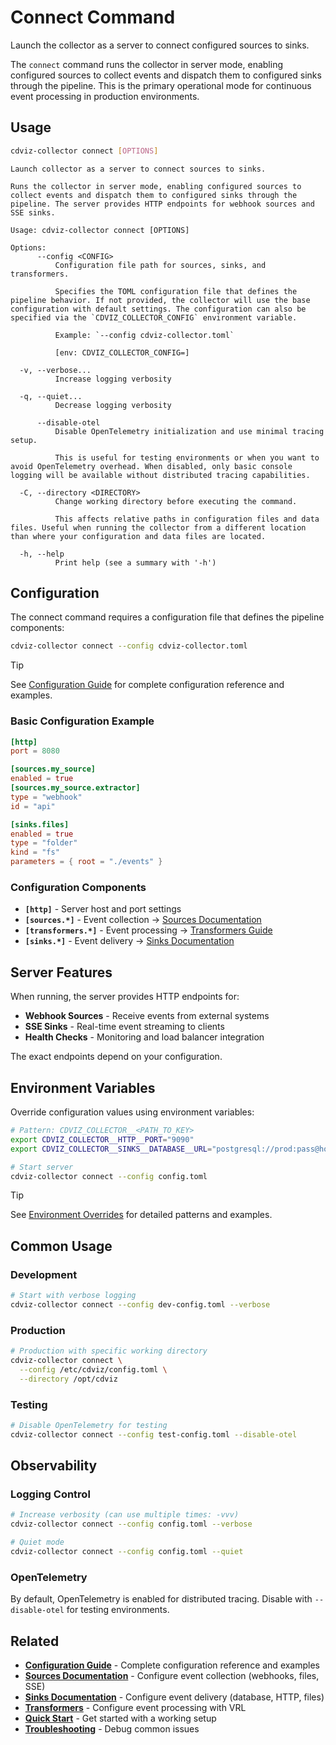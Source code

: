# Connect Command

Launch the collector as a server to connect configured sources to sinks.

The `connect` command runs the collector in server mode, enabling configured sources to collect events and dispatch them to configured sinks through the pipeline. This is the primary operational mode for continuous event processing in production environments.

## Usage

```bash
cdviz-collector connect [OPTIONS]
```

```text
Launch collector as a server to connect sources to sinks.

Runs the collector in server mode, enabling configured sources to collect events and dispatch them to configured sinks through the pipeline. The server provides HTTP endpoints for webhook sources and SSE sinks.

Usage: cdviz-collector connect [OPTIONS]

Options:
      --config <CONFIG>
          Configuration file path for sources, sinks, and transformers.

          Specifies the TOML configuration file that defines the pipeline behavior. If not provided, the collector will use the base configuration with default settings. The configuration can also be specified via the `CDVIZ_COLLECTOR_CONFIG` environment variable.

          Example: `--config cdviz-collector.toml`

          [env: CDVIZ_COLLECTOR_CONFIG=]

  -v, --verbose...
          Increase logging verbosity

  -q, --quiet...
          Decrease logging verbosity

      --disable-otel
          Disable OpenTelemetry initialization and use minimal tracing setup.

          This is useful for testing environments or when you want to avoid OpenTelemetry overhead. When disabled, only basic console logging will be available without distributed tracing capabilities.

  -C, --directory <DIRECTORY>
          Change working directory before executing the command.

          This affects relative paths in configuration files and data files. Useful when running the collector from a different location than where your configuration and data files are located.

  -h, --help
          Print help (see a summary with '-h')
```

## Configuration

The connect command requires a configuration file that defines the pipeline components:

```bash
cdviz-collector connect --config cdviz-collector.toml
```

> [!TIP]
> See [Configuration Guide](./configuration.md) for complete configuration reference and examples.

### Basic Configuration Example

```toml
[http]
port = 8080

[sources.my_source]
enabled = true
[sources.my_source.extractor]
type = "webhook"
id = "api"

[sinks.files]
enabled = true
type = "folder"
kind = "fs"
parameters = { root = "./events" }
```

### Configuration Components

- **`[http]`** - Server host and port settings
- **`[sources.*]`** - Event collection → [Sources Documentation](./sources/)
- **`[transformers.*]`** - Event processing → [Transformers Guide](./transformers.md)
- **`[sinks.*]`** - Event delivery → [Sinks Documentation](./sinks/)

## Server Features

When running, the server provides HTTP endpoints for:

- **Webhook Sources** - Receive events from external systems
- **SSE Sinks** - Real-time event streaming to clients
- **Health Checks** - Monitoring and load balancer integration

The exact endpoints depend on your configuration.

## Environment Variables

Override configuration values using environment variables:

```bash
# Pattern: CDVIZ_COLLECTOR__<PATH_TO_KEY>
export CDVIZ_COLLECTOR__HTTP__PORT="9090"
export CDVIZ_COLLECTOR__SINKS__DATABASE__URL="postgresql://prod:pass@host:5432/cdviz"

# Start server
cdviz-collector connect --config config.toml
```

> [!TIP]
> See [Environment Overrides](./configuration.md#environment-overrides) for detailed patterns and examples.

## Common Usage

### Development

```bash
# Start with verbose logging
cdviz-collector connect --config dev-config.toml --verbose
```

### Production

```bash
# Production with specific working directory
cdviz-collector connect \
  --config /etc/cdviz/config.toml \
  --directory /opt/cdviz
```

### Testing

```bash
# Disable OpenTelemetry for testing
cdviz-collector connect --config test-config.toml --disable-otel
```

## Observability

### Logging Control

```bash
# Increase verbosity (can use multiple times: -vvv)
cdviz-collector connect --config config.toml --verbose

# Quiet mode
cdviz-collector connect --config config.toml --quiet
```

### OpenTelemetry

By default, OpenTelemetry is enabled for distributed tracing. Disable with `--disable-otel` for testing environments.

## Related

- **[Configuration Guide](./configuration.md)** - Complete configuration reference and examples
- **[Sources Documentation](./sources/)** - Configure event collection (webhooks, files, SSE)
- **[Sinks Documentation](./sinks/)** - Configure event delivery (database, HTTP, files)
- **[Transformers](./transformers.md)** - Configure event processing with VRL
- **[Quick Start](./quick-start.md)** - Get started with a working setup
- **[Troubleshooting](./troubleshooting.md)** - Debug common issues
